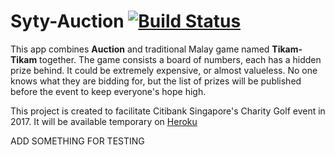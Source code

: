 # Syty-Auction [![Build Status](https://travis-ci.org/pertsodian/syty-auction.svg?branch=master)](https://travis-ci.org/pertsodian/syty-auction)

This app combines **Auction** and traditional Malay game named **Tikam-Tikam** together.
The game consists a board of numbers, each has a hidden prize behind. It could be extremely expensive, or almost valueless. No one knows what they are bidding for, but the list of prizes will be published before the event to keep everyone's hope high.

This project is created to facilitate Citibank Singapore's Charity Golf event in 2017.
It will be available temporary on [Heroku](https://citi-charity-golf.herokuapp.com)


ADD SOMETHING FOR TESTING
